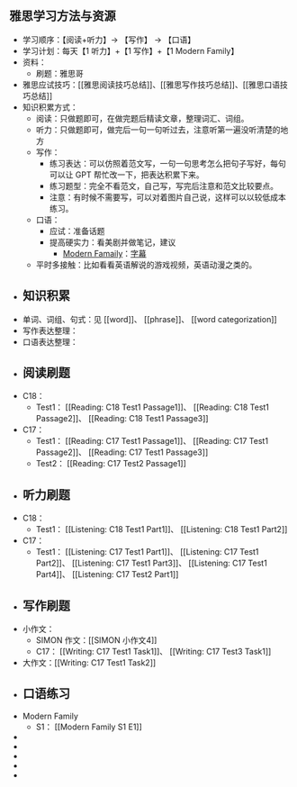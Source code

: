 ## 雅思学习方法与资源
- 学习顺序：【阅读+听力】-> 【写作】 -> 【口语】
- 学习计划：每天【1 听力】+【1 写作】+【1 Modern Family】
- 资料：
	- 刷题：雅思哥
- 雅思应试技巧：[[雅思阅读技巧总结]]、[[雅思写作技巧总结]]、[[雅思口语技巧总结]]
- 知识积累方式：
	- 阅读：只做题即可，在做完题后精读文章，整理词汇、词组。
	- 听力：只做题即可，做完后一句一句听过去，注意听第一遍没听清楚的地方
	- 写作：
		- 练习表达：可以仿照着范文写，一句一句思考怎么把句子写好，每句可以让 GPT 帮忙改一下，把表达积累下来。
		- 练习题型：完全不看范文，自己写，写完后注意和范文比较要点。
		- 注意：有时候不需要写，可以对着图片自己说，这样可以以较低成本练习。
	- 口语：
		- 应试：准备话题
		- 提高硬实力：看美剧并做笔记，建议
			- [Modern Famaily](https://www.bilibili.com/video/BV1Y14y1G7Ph/)：[字幕](https://www.123pan.com/s/plj7Vv-xH223.html)
	- 平时多接触：比如看看英语解说的游戏视频，英语动漫之类的。
- ## 知识积累
- 单词、词组、句式：见 [[word]]、 [[phrase]]、 [[word categorization]]
- 写作表达整理：
- 口语表达整理：
- ## 阅读刷题
- C18：
	- Test1： [[Reading: C18 Test1 Passage1]]、 [[Reading: C18 Test1 Passage2]]、 [[Reading: C18 Test1 Passage3]]
- C17：
	- Test1： [[Reading: C17 Test1 Passage1]]、 [[Reading: C17 Test1 Passage2]]、 [[Reading: C17 Test1 Passage3]]
	- Test2： [[Reading: C17 Test2 Passage1]]
- ## 听力刷题
- C18：
	- Test1： [[Listening: C18 Test1 Part1]]、 [[Listening: C18 Test1 Part2]]
- C17：
	- Test1： [[Listening: C17 Test1 Part1]]、 [[Listening: C17 Test1 Part2]]、 [[Listening: C17 Test1 Part3]]、 [[Listening: C17 Test1 Part4]]、 [[Listening: C17 Test2 Part1]]
- ## 写作刷题
- 小作文：
	- SIMON 作文：[[SIMON 小作文4]]
	- C17： [[Writing: C17 Test1 Task1]]、 [[Writing: C17 Test3 Task1]]
- 大作文：[[Writing: C17 Test1 Task2]]
- ## 口语练习
- Modern Family
	- S1： [[Modern Family S1 E1]]
-
-
-
-
-